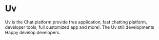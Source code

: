 # Uv
Uv is the Chat platform provide free application, fast chatting platform, developer tools, full customized app and more!. The Uv still developments Happy develop developers.
